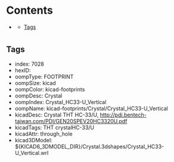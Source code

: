 



Contents
========

* [](#)
	* [Tags](#tags)

# 

## Tags

- index: 7028
- hexID: 
- oompType: FOOTPRINT
- oompSize: kicad
- oompColor: kicad-footprints
- oompDesc: Crystal
- oompIndex: Crystal_HC33-U_Vertical
- oompName: kicad-footprints/Crystal/Crystal_HC33-U_Vertical
- kicadDesc: Crystal THT HC-33/U, http://pdi.bentech-taiwan.com/PDI/GEN20SPEV20HC3320U.pdf
- kicadTags: THT crystalHC-33/U
- kicadAttr: through_hole
- kicad3DModel: ${KICAD6_3DMODEL_DIR}/Crystal.3dshapes/Crystal_HC33-U_Vertical.wrl
